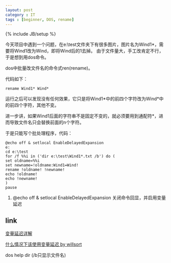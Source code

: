 ```yaml
---
layout: post
category : IT
tags : [beginner, DOS, rename]
---
```

{% include JB/setup %}

今天项目中遇到一个问题，在e:\test文件夹下有很多图片，图片名为Wind1\*，需要将Wind1改为Wind，即将Wind后的1去掉。
由于文件量大，手工改肯定不行，于是想到用dos命令。


dos中批量改文件名的命令式ren(rename)。

代码如下：

    rename Wind1* Wind*
    
运行之后可以发现没有任何效果，它只是将Wind1\*中的前四个字符改为Wind\*中的前四个字符，其他不变。

进一步讲，如果Wind1后面的字符串不是固定不变的，就必须要用到通配符\*，进而导致文件名只会替换前面的n个字符。

于是只能写个批处理程序，代码：

    @echo off & setlocal EnableDelayedExpansion
    e:
    cd e:\test
    for /f %%i in ('dir e:\test\Wind1*.txt /b') do (
    set oldname=%%i
    set newname=!oldname:Wind1=Wind!
    rename !oldname! !newname!
    echo !oldname!
    echo !newname!
    )
    pause

1. @echo off & setlocal EnableDelayedExpansion
   关闭命令回显，并启用变量延迟


## link

[变量延迟详解](http://www.cn-dos.net/forum/viewthread.php?tid=28273)

[什么情况下该使用变量延迟 by willsort](http://www.cn-dos.net/forum/viewthread.php?tid=20733)

dos help dir (/b只显示文件名) 
